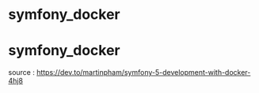 # symfony_docker

# symfony_docker

source : https://dev.to/martinpham/symfony-5-development-with-docker-4hj8

